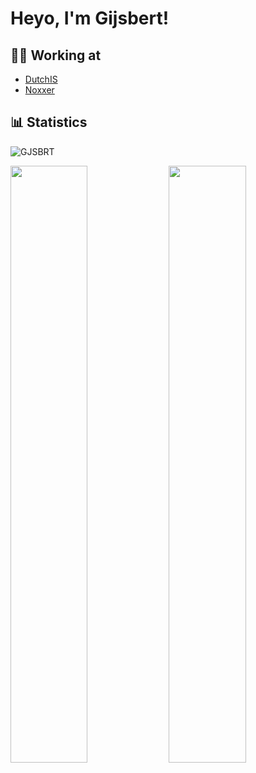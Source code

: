 <h1>Heyo, I'm Gijsbert!</h1>

## 👷‍♂️ Working at
- <a href="https://dutchis.net">DutchIS</a>
- <a href="https://noxxer.net">Noxxer</a>
 
## 📊 Statistics
<p align="left"> <img src="https://komarev.com/ghpvc/?username=GJSBRT&label=Profile%20views&color=0e75b6&style=flat" alt="GJSBRT"></img> </p>
<p align="left">
  <img width="49.5%" src="https://github-readme-stats.vercel.app/api?username=gjsbrt&show_icons=true&theme=dark&hide_border=true" />
  <img width="49.5%" src="https://github-readme-streak-stats.herokuapp.com/?user=gjsbrt&theme=dark&hide_border=true" />
</p>
<br>
